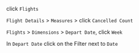 click `Flights`

`Flight Details` > `Measures` > click `Cancelled Count`

`Flights` > `Dimensions` > `Depart Date`, click `Week`

In `Depart Date` click on the Filter next to `Date`
```

```
